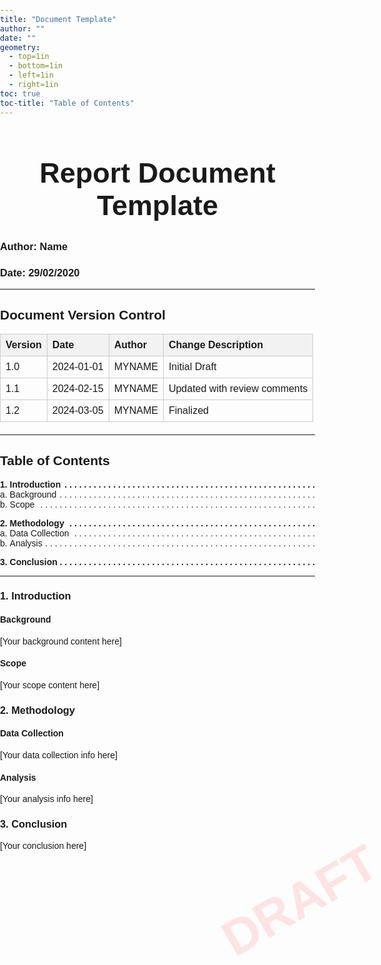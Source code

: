 ```yaml
---
title: "Document Template"
author: ""       
date: ""               
geometry:
  - top=1in
  - bottom=1in
  - left=1in
  - right=1in
toc: true
toc-title: "Table of Contents"
---
```


<style>
@page {
    /* Red name in top-center and bottom-center of each page */
    @top-center {
        content: "Name"; 
        font-size: 12pt;
        font-weight: bold;
        color: red;
    }
    @bottom-center {
        content: "Name";
        font-size: 12pt;
        font-weight: bold;
        color: red;
    }
    @bottom-right {
        content: "Page " counter(page);
        font-size: 10pt;
        color: black;
    }
    size: A4;
    margin: 1in;
}

body {
    margin: 0;
    padding: 0;
    font-family: Arial, sans-serif;
    position: relative;
}

/* Red 'DRAFT' watermark */
.watermark {
    position: fixed;
    top: 35%;
    left: 10%;
    width: 80%;
    text-align: center;
    font-size: 80px;
    font-weight: bold;
    color: rgba(255, 0, 0, 0.1);
    transform: rotate(-30deg);
    z-index: -1;
    pointer-events: none;
}

/* Main title styling */
.headerTitle {
  font-size: 45px;
  text-align: center;
}

.tab {
  display: inline-block;
  margin-left: 40px;
}

/* Utility class for screen-reader only content */
.visually-hidden {
    clip: rect(0 0 0 0);
    clip-path: inset(100%);
    height: 1px;
    overflow: hidden;
    position: absolute;
    width: 1px;
    white-space: nowrap;
}

/* Table of Contents styling */
.toc-list, .toc-list ol {
  list-style-type: none;
  padding: 0;
}
.toc-list ol {
  /* Force alphabetical for nested items */
  list-style-type: lower-alpha;
  padding-inline-start: 2ch;
}
.toc-list > li > a {
  font-weight: bold;
  margin-block-start: 1em;
}
.toc-list li > a {
    text-decoration: none;
    display: grid;
    grid-template-columns: auto max-content;
    align-items: end;
}
.toc-list li > a > .title {
    position: relative;
    overflow: hidden;
}
.toc-list li > a .leaders::after {
    position: absolute;
    padding-inline-start: .25ch;
    content: " . . . . . . . . . . . . . . . . . . . "
        ". . . . . . . . . . . . . . . . . . . . . . . "
        ". . . . . . . . . . . . . . . . . . . . . . . "
        ". . . . . . . . . . . . . . . . . . . . . . . "
        ". . . . . . . . . . . . . . . . . . . . . . . "
        ". . . . . . . . . . . . . . . . . . . . . . . "
        ". . . . . . . . . . . . . . . . . . . . . . . ";
    text-align: right;
}

/* Version control table styling */
.version-table {
    width: 100%;
    border-collapse: collapse;
    margin-top: 10px;
    margin-bottom: 20px;
}
.version-table th, .version-table td {
    border: 1px solid #ccc;
    padding: 8px;
    text-align: left;
}
.version-table th {
    background-color: #f2f2f2;
}
</style>

<!-- Red DRAFT watermark -->
<div class="watermark">DRAFT</div>

<!-- Main Document Title -->
<h1 class="headerTitle">Report Document Template</h1>

<!-- Author / Date lines; replace if needed -->
### Author: Name  
### Date: 29/02/2020  

---

<h2>Document Version Control</h2>
<table class="version-table">
<tr>
    <th>Version</th>
    <th>Date</th>
    <th>Author</th>
    <th>Change Description</th>
</tr>
<tr>
    <td>1.0</td>
    <td>2024-01-01</td>
    <td>MYNAME</td>
    <td>Initial Draft</td>
</tr>
<tr>
    <td>1.1</td>
    <td>2024-02-15</td>
    <td>MYNAME</td>
    <td>Updated with review comments</td>
</tr>
<tr>
    <td>1.2</td>
    <td>2024-03-05</td>
    <td>MYNAME</td>
    <td>Finalized</td>
</tr>
</table>

---

<h2>Table of Contents</h2>
<ol class="toc-list" role="list">
  <li>
    <a href="#Introduction">
      <span class="title">1. Introduction<span class="leaders" aria-hidden="true"></span></span>
    </a>
    <ol role="list">
      <li>
        <a href="#Background">
          <span class="title">Background<span class="leaders" aria-hidden="true"></span></span>
        </a>
      </li>
      <li>
        <a href="#Scope">
          <span class="title">Scope<span class="leaders" aria-hidden="true"></span></span>
        </a>
      </li>
    </ol>
  </li>
  <li>
    <a href="#Methodology">
      <span class="title">2. Methodology<span class="leaders" aria-hidden="true"></span></span>
    </a>
    <ol role="list">
      <li>
        <a href="#DataCollection">
          <span class="title">Data Collection<span class="leaders" aria-hidden="true"></span></span>
        </a>
      </li>
      <li>
        <a href="#Analysis">
          <span class="title">Analysis<span class="leaders" aria-hidden="true"></span></span>
        </a>
      </li>
    </ol>
  </li>
  <li>
    <a href="#Conclusion">
      <span class="title">3. Conclusion<span class="leaders" aria-hidden="true"></span></span>
    </a>
  </li>
</ol>

---

<!-- Main content sections matching the TOC -->
<h3 id="Introduction">1. Introduction</h3>

<h4 id="Background">Background</h4>
<p>[Your background content here]</p>

<h4 id="Scope">Scope</h4>
<p>[Your scope content here]</p>

<h3 id="Methodology">2. Methodology</h3>

<h4 id="DataCollection">Data Collection</h4>
<p>[Your data collection info here]</p>

<h4 id="Analysis">Analysis</h4>
<p>[Your analysis info here]</p>

<h3 id="Conclusion">3. Conclusion</h3>
<p>[Your conclusion here]</p>
